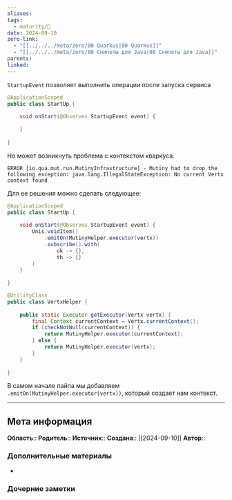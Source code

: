 ```yaml
---
aliases: 
tags:
  - maturity/🌱
date: 2024-09-10
zero-link:
  - "[[../../../meta/zero/00 Quarkus|00 Quarkus]]"
  - "[[../../../meta/zero/00 Снипеты для Java|00 Снипеты для Java]]"
parents: 
linked: 
---
```

`StartupEvent` позволяет выполнить операции после запуска сервиса

```java
@ApplicationScoped  
public class StartUp {  
  
    void onStart(@Observes StartupEvent event) {  
        
    }  
  
}
```

Но может возникнуть проблема с контекстом кваркуса. 

```log
ERROR [io.qua.mut.run.MutinyInfrastructure] - Mutiny had to drop the following exception: java.lang.IllegalStateException: No current Vertx context found
```

Для ее решения можно сделать следующее:

```java
@ApplicationScoped  
public class StartUp {  
  
    void onStart(@Observes StartupEvent event) {  
        Unis.voidItem()  
			.emitOn(MutinyHelper.executor(vertx))
			.subscribe().with(  
			    ok -> {},  
		        th -> {}
        )
    }  
  
}

@UtilityClass  
public class VertxHelper {  
  
    public static Executor getExecutor(Vertx vertx) {  
        final Context currentContext = Vertx.currentContext();  
        if (checkNotNull(currentContext)) {  
            return MutinyHelper.executor(currentContext);  
        } else {  
            return MutinyHelper.executor(vertx);  
        }  
    }  
  
}
```

В самом начале пайпа мы добавляем `.emitOn(MutinyHelper.executor(vertx))`, который создает нам контекст.

***
## Мета информация
**Область**:: 
**Родитель**:: 
**Источник**:: 
**Создана**:: [[2024-09-10]]
**Автор**:: 
### Дополнительные материалы
- 
### Дочерние заметки
<!-- QueryToSerialize: LIST FROM [[]] WHERE contains(Родитель, this.file.link) or contains(parents, this.file.link) -->
